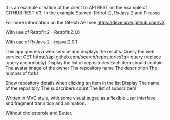 It is an example creation of the client to API REST on the example of GITHUB REST V3. In the example Starred: Retrofit2, RxJava 2 and Picasso

For more information on the GitHub API see https://developer.github.com/v3

With use of Retrofit 2 - Retrofit:2.1.0

   With use of RxJava 2 - rxjava:2.0.1

This app  queries a web service and displays the results.
 Query the web service: GET https://api.github.com/search/repositories?q=:query (replace :query accordingly)
Display the list of repositories
Each item should contain
The avatar image of the owner
The repository name
The description
The number of forks 

Show repository details when clicking an item in the list 
Display 
The name of the repository
The subscribers count 
The list of subscribers
   
Written in MVC style, with some visual sugar, as a  flexible user interface and fragment transition and animation.

Without cholesterole and Butter.

